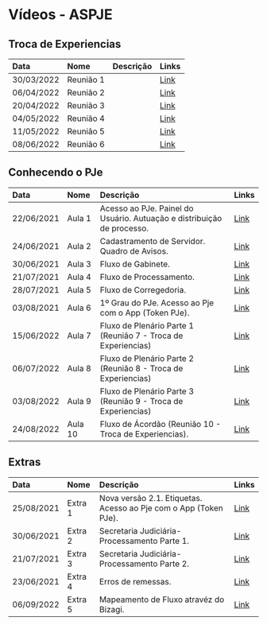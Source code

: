# Vídeos - ASPJE


## Troca de Experiencias

|  Data  | Nome | Descrição | Links |
|:-------|:----------|:----------:|------|
| 30/03/2022 | Reunião 1 |  | [Link](https://justicaeleitoral-my.sharepoint.com/:v:/g/personal/bruney_brum_tse_jus_br/ESAzX795NnFJqt8JUGr_g34B0iWfSaciXOe0MZib_ezjhg?e=ga90yc) |
| 06/04/2022 | Reunião 2 |  | [Link](https://justicaeleitoral-my.sharepoint.com/:v:/g/personal/bruney_brum_tse_jus_br/ERiS_HQeudZMr0VFVOznOSYBs70Wt9zO7S5lsetxf68wfQ?e=k5eRi1) |
| 20/04/2022 | Reunião 3 |  | [Link](https://justicaeleitoral-my.sharepoint.com/:v:/g/personal/bruney_brum_tse_jus_br/Ef7iTC5a1u1NizYl7lsqqIwBswlbpstW7s5K-xgCNTHZWw?e=AaoStK) |
| 04/05/2022 | Reunião 4 |  | [Link](https://justicaeleitoral-my.sharepoint.com/:v:/g/personal/bruney_brum_tse_jus_br/ETVAAAAe8oVBoluqle7g5csBx9SYi5u3buKREvOwjjFMUQ?e=bJ2VYg) |
| 11/05/2022 | Reunião 5 |  | [Link](https://justicaeleitoral-my.sharepoint.com/:v:/g/personal/bruney_brum_tse_jus_br/ESG3bODwfzBLtiGl-Lymk8ABmXQRjyO8sWY_33nRv2MdLg?e=NapktF) |
| 08/06/2022 | Reunião 6 |  | [Link](https://justicaeleitoral-my.sharepoint.com/:v:/g/personal/bruney_brum_tse_jus_br/EcsgCJGzBUlPgmgfgVRKH-cBN9CPQHr3RMIs47YTCYpnRw?e=ZntADq) |

## Conhecendo o PJe

|  Data  | Nome | Descrição | Links |
|:-------|:----------|:----------|:------|
| 22/06/2021 | Aula 1 | Acesso ao PJe. Painel do Usuário. Autuação e distribuição de processo. | [Link](https://web.microsoftstream.com/video/3644c8fc-b9c7-4a2d-b142-2d54f5b9e85b) |
| 24/06/2021 | Aula 2 | Cadastramento de Servidor. Quadro de Avisos. | [Link](https://web.microsoftstream.com/video/ecf4cbe1-7acc-45ea-8ef7-6d16255168f7) |
| 30/06/2021 | Aula 3 | Fluxo de Gabinete. | [Link](https://web.microsoftstream.com/video/4fb46319-9742-42eb-a8ba-7840dfba494e) |
| 21/07/2021 | Aula 4 | Fluxo de Processamento. | [Link](https://web.microsoftstream.com/video/4d7a7466-4bd3-4b71-b4f3-183c1e4ce796) |
| 28/07/2021 | Aula 5 | Fluxo de Corregedoria. | [Link](https://web.microsoftstream.com/video/00acb760-22b5-42df-a8c6-b8cd88ff2daa) |
| 03/08/2021 | Aula 6 | 1º Grau do PJe. Acesso ao Pje com o App (Token PJe). | [Link](https://web.microsoftstream.com/video/4f953ff5-3b52-4f82-9944-1e1a8d597a38) |
| 15/06/2022 | Aula 7 | Fluxo de Plenário Parte 1 (Reunião 7 - Troca de Experiencias) | [Link](https://justicaeleitoral-my.sharepoint.com/:v:/g/personal/bruney_brum_tse_jus_br/EVjgC3aNpMtBjhPA02i4vzMBUBuFDuf2xtHVG0w5nx7sXw?e=Fb1qEB) |
| 06/07/2022 | Aula 8 | Fluxo de Plenário Parte 2 (Reunião 8 - Troca de Experiencias) | [Link](https://justicaeleitoral-my.sharepoint.com/:v:/g/personal/bruney_brum_tse_jus_br/ERoDJj_FyR1KnXna4s6qSjkBweYo50ALE0FY1WWzdhbvYQ?e=piCCfP) |
| 03/08/2022 | Aula 9 | Fluxo de Plenário Parte 3 (Reunião 9 - Troca de Experiencias) | [Link](https://justicaeleitoral-my.sharepoint.com/:v:/g/personal/bruney_brum_tse_jus_br/ESEMicELOOtAll0x4vRSle8B6bKNc-b2B0nif9-fW4ozdg?e=4m3BVo) |
| 24/08/2022 | Aula 10 | Fluxo de Ácordão (Reunião 10 - Troca de Experiencias). | [Link](https://justicaeleitoral-my.sharepoint.com/:v:/g/personal/bruney_brum_tse_jus_br/EfiN7KrFvQhPtri5adK_y3ABmVCUfPWFKmAhik0TKUaVtQ?e=hghXjx) |

## Extras

|  Data  | Nome | Descrição | Links |
|:-------|:----------|:----------|:------|
| 25/08/2021 | Extra 1 | Nova versão 2.1. Etiquetas. Acesso ao Pje com o App (Token PJe). | [Link](https://justicaeleitoral-my.sharepoint.com/:v:/g/personal/bruney_brum_tse_jus_br/Eb1JEUqMh-pHpd_GLih-baAB5rxPFH5fLdlRAfFdt0IrrQ) |
| 30/06/2021 | Extra 2 | Secretaria Judiciária- Processamento Parte 1. | [Link](https://justicaeleitoral-my.sharepoint.com/:v:/g/personal/ruy_tavares_tse_jus_br/EYmWj7JTldJHoaS6gmJDtwsBSdMrZnpg6iWvVr24l4kh_Q?e=Bbol53) |
| 21/07/2021 | Extra 3 | Secretaria Judiciária- Processamento Parte 2. | [Link](https://justicaeleitoral-my.sharepoint.com/:v:/g/personal/ruy_tavares_tse_jus_br/Ea6POAns3v5KlrFCwGLsRFEB6-dHzN3x98RtGyF2zdRoLg?e=Eqv469) |
| 23/06/2021 | Extra 4 | Erros de remessas. | [Link](https://justicaeleitoral-my.sharepoint.com/:v:/g/personal/ruy_tavares_tse_jus_br/EVc_-ddzbApKmq2ep-kWA-kB_P0OduqXJWJcTS0jcbJjcQ?e=KC9egH) |
| 06/09/2022 | Extra 5 | Mapeamento de Fluxo atravéz do Bizagi. | [Link](https://justicaeleitoral-my.sharepoint.com/:v:/g/personal/ruy_tavares_tse_jus_br/EYFRzPPdRv1Grp-1kbGGS0EBRors54GsMQhagq16LY3L3w?e=9KI599) |
